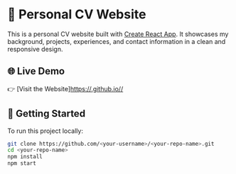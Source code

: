 # 💼 Personal CV Website

This is a personal CV website built with [Create React App](https://github.com/facebook/create-react-app). It showcases my background, projects, experiences, and contact information in a clean and responsive design.

## 🌐 Live Demo

👉 [Visit the Website][https://<your-username>.github.io/<your-repo-name>/](https://darrensimmx.github.io/CV-Website/)

## 🚀 Getting Started

To run this project locally:

```bash
git clone https://github.com/<your-username>/<your-repo-name>.git
cd <your-repo-name>
npm install
npm start
